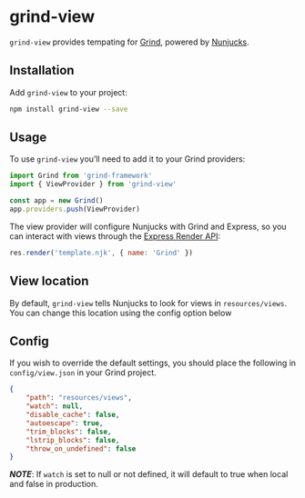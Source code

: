 # grind-view

`grind-view` provides tempating for [Grind](https://github.com/grindjs/framework), powered by [Nunjucks](http://mozilla.github.io/nunjucks/).

## Installation

Add `grind-view` to your project:

```bash
npm install grind-view --save
```

## Usage

To use `grind-view` you’ll need to add it to your Grind providers:

```js
import Grind from 'grind-framework'
import { ViewProvider } from 'grind-view'

const app = new Grind()
app.providers.push(ViewProvider)
```

The view provider will configure Nunjucks with Grind and Express, so you can interact with views through the [Express Render API](http://expressjs.com/en/4x/api.html#res.render):

```js
res.render('template.njk', { name: 'Grind' })
```

## View location

By default, `grind-view` tells Nunjucks to look for views in `resources/views`.  You can change this location using the config option below

## Config

If you wish to override the default settings, you should place the following in `config/view.json` in your Grind project.

```json
{
	"path": "resources/views",
	"watch": null,
	"disable_cache": false,
	"autoescape": true,
	"trim_blocks": false,
	"lstrip_blocks": false,
	"throw_on_undefined": false
}
```

___NOTE___: If `watch` is set to null or not defined, it will default to true when local and false in production.
